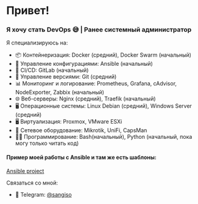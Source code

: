 # Привет!

### Я хочу стать DevOps 😅 | Ранее системный администратор

Я специализируюсь на:
- 📦 Контейнеризация: Docker (средний), Docker Swarm (начальный)
- 📜 Управление конфигурациями: Ansible (начальный)
- 🚀 CI/CD: GitLab (начальный)
- 💾 Управление версиями: Git (средний)
- 📊 Мониторинг и логирование: Prometheus, Grafana, cAdvisor, NodeExporter, Zabbix (начальный)
- 🌐 Веб-серверы: Nginx (средний), Traefik (начальный)
- 🖥️ Операционные системы: Linux Debian (средний), Windows Server (средний)
- 🖥️ Виртуализация: Proxmox, VMware ESXi
- 🛜 Сетевое оборудование: Mikrotik, UniFi, CapsMan
- 👨‍💻 Программирование: Bash(начальный), Python (начальный, пока могу только читать код)

#### Пример моей работы с Ansible и там же есть шаблоны:
[Ansible project](https://github.com/mizhakov/test_ansible)

Связаться со мной:
- 📨 Telegram: [@sangiso](https://t.me/sangiso)
